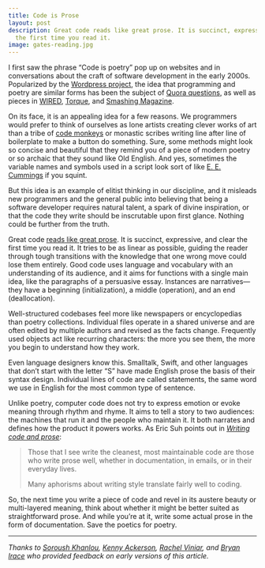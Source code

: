 ```yaml
---
title: Code is Prose
layout: post
description: Great code reads like great prose. It is succinct, expressive, and clear
  the first time you read it.
image: gates-reading.jpg
---
```


I first saw the phrase “Code is poetry” pop up on websites and in conversations about the craft of software development in the early 2000s. Popularized by the [Wordpress project](http://wordpress.org), the idea that programming and poetry are similar forms has been the subject of [Quora questions](https://www.quora.com/What-is-the-origin-of-the-phrase-Code-is-Poetry), as well as pieces in [WIRED](https://www.wired.com/2013/04/code/), [Torque](http://torquemag.io/2012/12/code-poetry/), and [Smashing Magazine](https://www.smashingmagazine.com/2010/05/the-poetics-of-coding/).

On its face, it is an appealing idea for a few reasons. We programmers would prefer to think of ourselves as lone artists creating clever works of art than a tribe of [code monkeys](http://www.jonathancoulton.com/wiki/Code_Monkey) or monastic scribes writing line after line of boilerplate to make a button do something. Sure, some methods might look so concise and beautiful that they remind you of a piece of modern poetry or so archaic that they sound like Old English. And yes, sometimes the variable names and symbols used in a script look sort of like [E. E. Cummings](https://www.poetryfoundation.org/poetrymagazine/poems/detail/49493) if you squint.

<!-- more -->

But this idea is an example of elitist thinking in our discipline, and it misleads new programmers and the general public into believing that being a software developer requires natural talent, a spark of divine inspiration, or that the code they write should be inscrutable upon first glance. Nothing could be further from the truth.

Great code [reads like great prose](http://wiki.c2.com/?ReadsLikeProse). It is succinct, expressive, and clear the first time you read it. It tries to be as linear as possible, guiding the reader through tough transitions with the knowledge that one wrong move could lose them entirely. Good code uses language and vocabulary with an understanding of its audience, and it aims for functions with a single main idea, like the paragraphs of a persuasive essay. Instances are narratives—they have a beginning (initialization), a middle (operation), and an end (deallocation).

Well-structured codebases feel more like  newspapers or encyclopedias than poetry collections. Individual files operate in a shared universe and are often edited by multiple authors and revised as the facts change. Frequently used objects act like recurring characters: the more you see them, the more you begin to understand how they work.

Even language designers know this. Smalltalk, Swift, and other languages that don’t start with the letter “S” have made English prose the basis of their syntax design. Individual lines of code are called statements, the same word we use in English for the most common type of sentence.

Unlike poetry, computer code does not try to express emotion or evoke meaning through rhythm and rhyme. It aims to tell a story to two audiences: the machines that run it and the people who maintain it. It both narrates and defines how the product it powers works. As Eric Suh points out in *[Writing code and prose](http://www.ericsuh.com/blog/posts/2016/01/writing-code.html)*:

> Those that I see write the cleanest, most maintainable code are those who write prose well, whether in documentation, in emails, or in their everyday lives.
>
> Many aphorisms about writing style translate fairly well to coding.

So, the next time you write a piece of code and revel in its austere beauty or multi-layered meaning, think about whether it might be better suited as straightforward prose. And while you’re at it, write some actual prose in the form of documentation. Save the poetics for poetry.

---

*Thanks to [Soroush Khanlou](http://khanlou.com), [Kenny Ackerson](https://twitter.com/pearapps), [Rachel Viniar](http://rachelviniar.com), and [Bryan Irace](http://irace.me) who provided feedback on early versions of this article.*